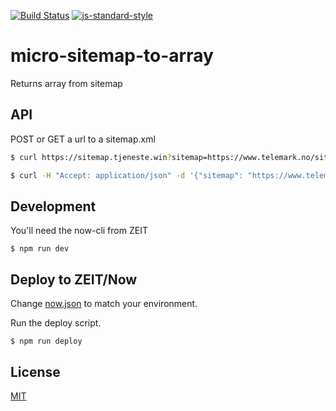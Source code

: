 [![Build Status](https://travis-ci.org/telemark/micro-sitemap-to-array.svg?branch=master)](https://travis-ci.org/telemark/micro-sitemap-to-array)
[![js-standard-style](https://img.shields.io/badge/code%20style-standard-brightgreen.svg?style=flat)](https://github.com/feross/standard)

# micro-sitemap-to-array

Returns array from sitemap

## API

POST or GET a url to a sitemap.xml

```bash
$ curl https://sitemap.tjeneste.win?sitemap=https://www.telemark.no/sitemap.xml
```

```bash
$ curl -H "Accept: application/json" -d '{"sitemap": "https://www.telemark.no/sitemap.xml"}' https://sitemap.tjeneste.win
```

## Development

You'll need the now-cli from ZEIT

```
$ npm run dev
```

## Deploy to ZEIT/Now

Change [now.json](now.json) to match your environment.

Run the deploy script.

```
$ npm run deploy
```

## License

[MIT](LICENSE)
